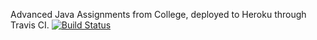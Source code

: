 Advanced Java Assignments from College, deployed to Heroku through Travis CI.
[![Build Status](https://travis-ci.com/mformihir/agile-sands-95544.svg?branch=master)](https://travis-ci.com/mformihir/agile-sands-95544)
